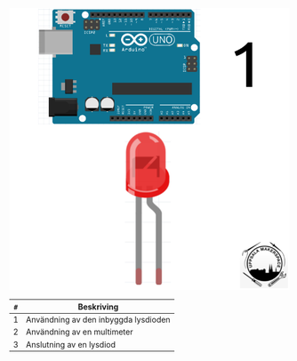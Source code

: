 ![Bok 1](framsida_1.png)

`#`|Beskriving
---|------------------------------------
1  |Användning av den inbyggda lysdioden
2  |Användning av en multimeter
3  |Anslutning av en lysdiod

